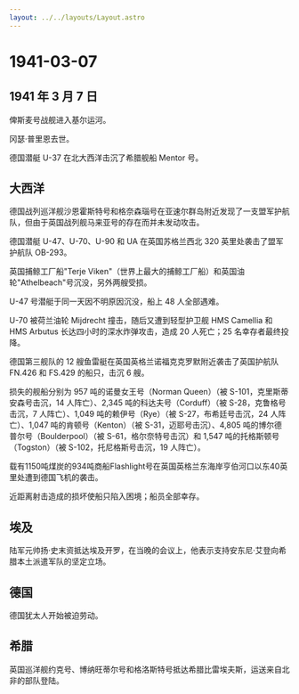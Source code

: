 ```yaml
---
layout: ../../layouts/Layout.astro
---
```


# 1941-03-07

## 1941 年 3 月 7 日

俾斯麦号战舰进入基尔运河。

冈瑟·普里恩去世。

德国潜艇 U-37 在北大西洋击沉了希腊舰船 Mentor 号。

## 大西洋

德国战列巡洋舰沙恩霍斯特号和格奈森瑙号在亚速尔群岛附近发现了一支盟军护航队，但由于英国战列舰马来亚号的存在而并未发动攻击。

德国潜艇 U-47、U-70、U-90 和 UA 在英国苏格兰西北 320
英里处袭击了盟军护航队 OB-293。

英国捕鲸工厂船"Terje
Viken"（世界上最大的捕鲸工厂船）和英国油轮"Athelbeach"号沉没，另外两艘受损。

U-47 号潜艇于同一天因不明原因沉没，船上 48 人全部遇难。

U-70 被荷兰油轮 Mijdrecht 撞击，随后又遭到轻型护卫舰 HMS Camellia 和 HMS
Arbutus 长达四小时的深水炸弹攻击，造成 20 人死亡；25 名幸存者最终投降。

德国第三舰队的 12 艘鱼雷艇在英国英格兰诺福克克罗默附近袭击了英国护航队
FN.426 和 FS.429 的船只，击沉 6 艘。

损失的舰船分别为 957 吨的诺曼女王号（Norman Queen）（被
S-101，克里斯蒂安森号击沉，14 人阵亡）、2,345
吨的科达夫号（Corduff）（被 S-28，克鲁格号击沉，7 人阵亡）、1,049
吨的赖伊号（Rye）（被 S-27，布希廷号击沉，24 人阵亡）、1,047
吨的肯顿号（Kenton）（被 S-31，迈耶号击沉）、4,805
吨的博尔德普尔号（Boulderpool）（被 S-61，格尔奈特号击沉）和 1,547
吨的托格斯顿号（Togston）（被 S-102，托尼格斯号击沉，19 人阵亡）。

载有1150吨煤炭的934吨商船Flashlight号在英国英格兰东海岸亨伯河口以东40英里处遭到德国飞机的袭击。

近距离射击造成的损坏使船只陷入困境；船员全部幸存。

## 埃及

陆军元帅扬·史末资抵达埃及开罗，在当晚的会议上，他表示支持安东尼·艾登向希腊本土派遣军队的坚定立场。

## 德国

德国犹太人开始被迫劳动。

## 希腊

英国巡洋舰约克号、博纳旺蒂尔号和格洛斯特号抵达希腊比雷埃夫斯，运送来自北非的部队登陆。